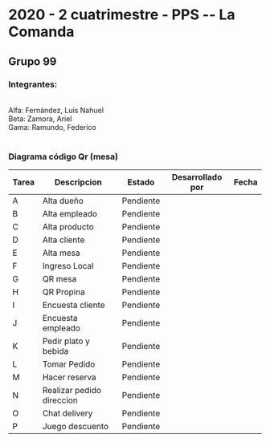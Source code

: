 <h1>
2020 - 2 cuatrimestre - PPS -- La Comanda
</h1>

<h2>
  Grupo 99
</h2>

<h3>Integrantes:</h3>
<br>
Alfa: Fernández, Luis Nahuel<br>
Beta: Zamora, Ariel<br>
Gama: Ramundo, Federico<br>
<br>
<h3>Diagrama código Qr (mesa)</h3>

| Tarea | Descripcion | Estado | Desarrollado por | Fecha
|---|---|---|---|---|
| A | Alta dueño | Pendiente |  | 
| B | Alta empleado | Pendiente |  | 
| C | Alta producto | Pendiente |  | 
| D | Alta cliente | Pendiente |  | 
| E | Alta mesa | Pendiente |  |
| F | Ingreso Local | Pendiente |  | 
| G | QR mesa | Pendiente |  | 
| H | QR Propina | Pendiente |  | 
| I | Encuesta cliente | Pendiente |  | 
| J | Encuesta empleado | Pendiente |  | 
| K | Pedir plato y bebida | Pendiente |  | 
| L | Tomar Pedido | Pendiente |  | 
| M | Hacer reserva | Pendiente |  |
| N | Realizar pedido direccion | Pendiente |  | 
| O | Chat delivery | Pendiente | | 
| P | Juego descuento | Pendiente |  | 






